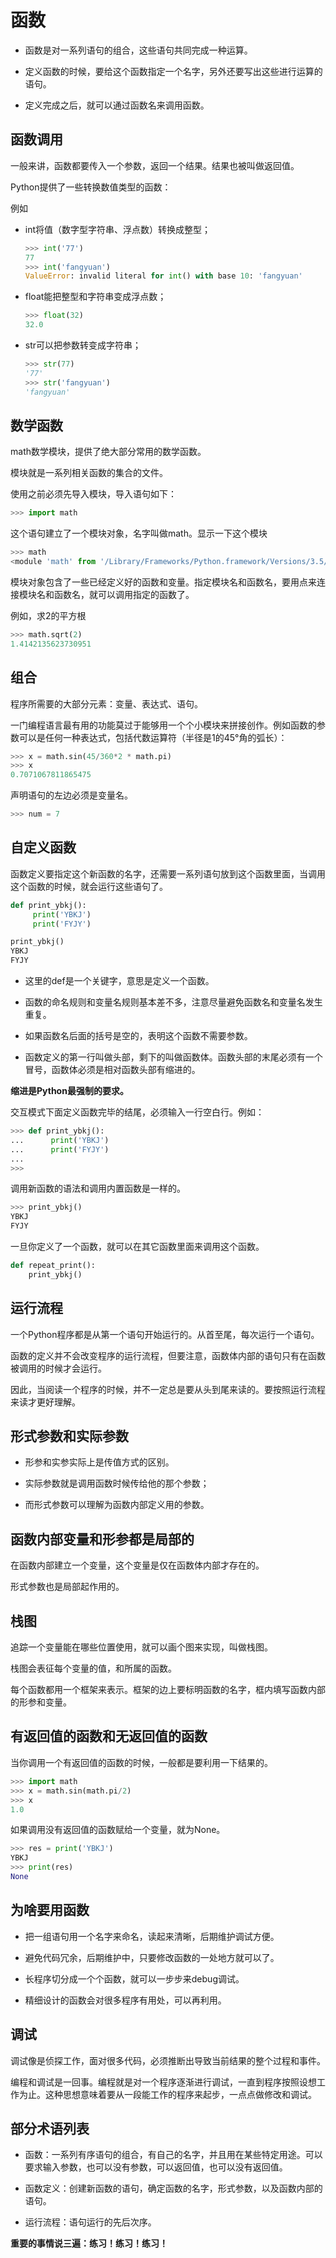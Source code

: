 # 函数

- 函数是对一系列语句的组合，这些语句共同完成一种运算。

- 定义函数的时候，要给这个函数指定一个名字，另外还要写出这些进行运算的语句。

- 定义完成之后，就可以通过函数名来调用函数。



## 函数调用

一般来讲，函数都要传入一个参数，返回一个结果。结果也被叫做返回值。

Python提供了一些转换数值类型的函数：

例如

- int将值（数字型字符串、浮点数）转换成整型；

  ```python
  >>> int('77')
  77
  >>> int('fangyuan')
  ValueError: invalid literal for int() with base 10: 'fangyuan'
  ```

- float能把整型和字符串变成浮点数；

  ```python
  >>> float(32)
  32.0
  ```

- str可以把参数转变成字符串；

  ```python
  >>> str(77)
  '77'
  >>> str('fangyuan')
  'fangyuan'
  ```



## 数学函数

math数学模块，提供了绝大部分常用的数学函数。

模块就是一系列相关函数的集合的文件。

使用之前必须先导入模块，导入语句如下：

```python
>>> import math
```

这个语句建立了一个模块对象，名字叫做math。显示一下这个模块

```python
>>> math
<module 'math' from '/Library/Frameworks/Python.framework/Versions/3.5/lib/python3.5/lib-dynload/math.cpython-35m-darwin.so'>
```

模块对象包含了一些已经定义好的函数和变量。指定模块名和函数名，要用点来连接模块名和函数名，就可以调用指定的函数了。

例如，求2的平方根

```python
>>> math.sqrt(2)
1.4142135623730951
```



## 组合

程序所需要的大部分元素：变量、表达式、语句。

一门编程语言最有用的功能莫过于能够用一个个小模块来拼接创作。例如函数的参数可以是任何一种表达式，包括代数运算符（半径是1的45°角的弧长）：

```python
>>> x = math.sin(45/360*2 * math.pi)
>>> x
0.7071067811865475
```

声明语句的左边必须是变量名。

```python
>>> num = 7
```



## 自定义函数

函数定义要指定这个新函数的名字，还需要一系列语句放到这个函数里面，当调用这个函数的时候，就会运行这些语句了。

```python
def print_ybkj():
     print('YBKJ')
     print('FYJY')

print_ybkj()
YBKJ
FYJY
```



- 这里的def是一个关键字，意思是定义一个函数。

- 函数的命名规则和变量名规则基本差不多，注意尽量避免函数名和变量名发生重复。

- 如果函数名后面的括号是空的，表明这个函数不需要参数。

- 函数定义的第一行叫做头部，剩下的叫做函数体。函数头部的末尾必须有一个冒号，函数体必须是相对函数头部有缩进的。

**缩进是Python最强制的要求。**



交互模式下面定义函数完毕的结尾，必须输入一行空白行。例如：

```python
>>> def print_ybkj():
...      print('YBKJ')
...      print('FYJY')
...
>>>
```

调用新函数的语法和调用内置函数是一样的。

```python
>>> print_ybkj()
YBKJ
FYJY
```

一旦你定义了一个函数，就可以在其它函数里面来调用这个函数。

```python
def repeat_print():
    print_ybkj()
```



## 运行流程

一个Python程序都是从第一个语句开始运行的。从首至尾，每次运行一个语句。

函数的定义并不会改变程序的运行流程，但要注意，函数体内部的语句只有在函数被调用的时候才会运行。

因此，当阅读一个程序的时候，并不一定总是要从头到尾来读的。要按照运行流程来读才更好理解。



## 形式参数和实际参数

- 形参和实参实际上是传值方式的区别。

- 实际参数就是调用函数时候传给他的那个参数；

- 而形式参数可以理解为函数内部定义用的参数。



## 函数内部变量和形参都是局部的

在函数内部建立一个变量，这个变量是仅在函数体内部才存在的。

形式参数也是局部起作用的。



## 栈图

追踪一个变量能在哪些位置使用，就可以画个图来实现，叫做栈图。

栈图会表征每个变量的值，和所属的函数。

每个函数都用一个框架来表示。框架的边上要标明函数的名字，框内填写函数内部的形参和变量。



## 有返回值的函数和无返回值的函数

当你调用一个有返回值的函数的时候，一般都是要利用一下结果的。

```python
>>> import math
>>> x = math.sin(math.pi/2)
>>> x
1.0
```

如果调用没有返回值的函数赋给一个变量，就为None。

```python
>>> res = print('YBKJ')
YBKJ
>>> print(res)
None
```



## 为啥要用函数

- 把一组语句用一个名字来命名，读起来清晰，后期维护调试方便。

- 避免代码冗余，后期维护中，只要修改函数的一处地方就可以了。

- 长程序切分成一个个函数，就可以一步步来debug调试。

- 精细设计的函数会对很多程序有用处，可以再利用。



## 调试

调试像是侦探工作，面对很多代码，必须推断出导致当前结果的整个过程和事件。

编程和调试是一回事。编程就是对一个程序逐渐进行调试，一直到程序按照设想工作为止。这种思想意味着要从一段能工作的程序来起步，一点点做修改和调试。



## 部分术语列表

- 函数：一系列有序语句的组合，有自己的名字，并且用在某些特定用途。可以要求输入参数，也可以没有参数，可以返回值，也可以没有返回值。

- 函数定义：创建新函数的语句，确定函数的名字，形式参数，以及函数内部的语句。

- 运行流程：语句运行的先后次序。



**重要的事情说三遍：练习！练习！练习！**

